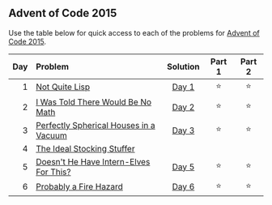 ## Advent of Code 2015

Use the table below for quick access to each of the problems for [Advent of Code 2015](https://adventofcode.com/2015).

| Day | Problem                                                                       |      Solution       | Part 1 | Part 2 |
|----:|:------------------------------------------------------------------------------|:-------------------:|:------:|:------:|
|   1 | [Not Quite Lisp](https://adventofcode.com/2015/day/1)                         | [Day 1](Day01.java) | :star: | :star: |
|   2 | [I Was Told There Would Be No Math](https://adventofcode.com/2015/day/2)      | [Day 2](Day02.java) | :star: | :star: |
|   3 | [Perfectly Spherical Houses in a Vacuum](https://adventofcode.com/2015/day/3) | [Day 3](Day03.java) | :star: | :star: |
|   4 | [The Ideal Stocking Stuffer](https://adventofcode.com/2015/day/4)             |                     |        |        |
|   5 | [Doesn't He Have Intern-Elves For This?](https://adventofcode.com/2015/day/5) | [Day 5](Day05.java) | :star: | :star: |
|   6 | [Probably a Fire Hazard](https://adventofcode.com/2015/day/6)                 | [Day 6](Day06.java) | :star: | :star: |
